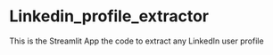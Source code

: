 # Linkedin_profile_extractor
This is the Streamlit App the code to extract any LinkedIn user profile
